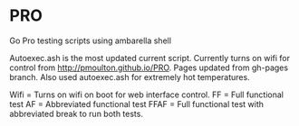 PRO
===

Go Pro testing scripts using ambarella shell

Autoexec.ash is the most updated current script. Currently turns on wifi for control from http://pmoulton.github.io/PRO. Pages updated from gh-pages branch.
Also used autoexec.ash for extremely hot temperatures.

Wifi = Turns on wifi on boot for web interface control.
FF = Full functional test
AF = Abbreviated functional test
FFAF = Full functional test with abbreviated break to run both tests.
